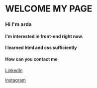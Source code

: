 
<h1>
  WELCOME MY PAGE  
</h1>


<h3>Hi I'm arda</h3>
<h4>I'm interested in front-end right now.</h4>
<h4>I learned html and css sufficiently</h4>
<h4>How can you contact me</h4>
<p><a href="https://www.linkedin.com/in/arda-demirel-36556021b/" target="_blank">LinkedIn</a></p>
<p><a href="www.instagram.com/shliophile">Instagram</a></p>


